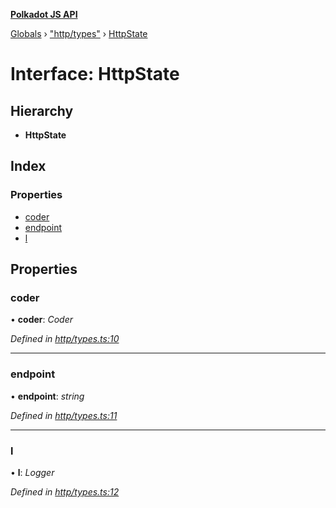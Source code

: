 **[Polkadot JS API](../README.md)**

[Globals](../globals.md) › [&quot;http/types&quot;](../modules/_http_types_.md) › [HttpState](_http_types_.httpstate.md)

# Interface: HttpState

## Hierarchy

* **HttpState**

## Index

### Properties

* [coder](_http_types_.httpstate.md#coder)
* [endpoint](_http_types_.httpstate.md#endpoint)
* [l](_http_types_.httpstate.md#l)

## Properties

###  coder

• **coder**: *Coder*

*Defined in [http/types.ts:10](https://github.com/polkadot-js/api/blob/67929d3/packages/rpc-provider/src/http/types.ts#L10)*

___

###  endpoint

• **endpoint**: *string*

*Defined in [http/types.ts:11](https://github.com/polkadot-js/api/blob/67929d3/packages/rpc-provider/src/http/types.ts#L11)*

___

###  l

• **l**: *Logger*

*Defined in [http/types.ts:12](https://github.com/polkadot-js/api/blob/67929d3/packages/rpc-provider/src/http/types.ts#L12)*